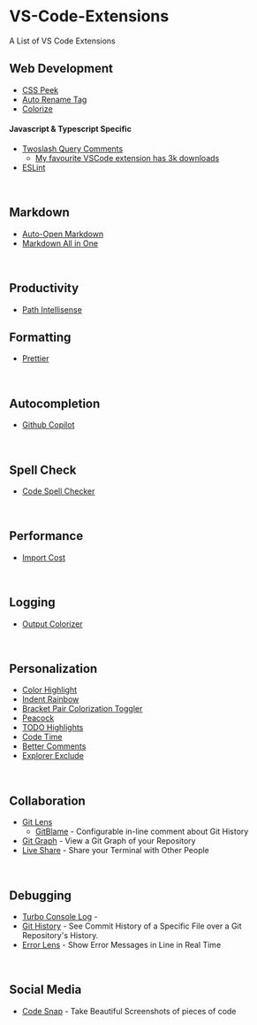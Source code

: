# VS-Code-Extensions

A List of VS Code Extensions

## Web Development

- [CSS Peek](https://marketplace.visualstudio.com/items?itemName=pranaygp.vscode-css-peek)
- [Auto Rename Tag](https://marketplace.visualstudio.com/items?itemName=formulahendry.auto-rename-tag)
- [Colorize](https://marketplace.visualstudio.com/items?itemName=kamikillerto.vscode-colorize)

#### Javascript & Typescript Specific
- [Twoslash Query Comments](https://marketplace.visualstudio.com/items?itemName=Orta.vscode-twoslash-queries)
  - [My favourite VSCode extension has 3k downloads](https://www.youtube.com/watch?v=u0adKDu--cA)
- [ESLint](https://marketplace.visualstudio.com/items?itemName=dbaeumer.vscode-eslint)

<br>

## Markdown

- [Auto-Open Markdown](https://marketplace.visualstudio.com/items?itemName=hnw.vscode-auto-open-markdown-preview)
- [Markdown All in One](https://marketplace.visualstudio.com/items?itemName=yzhang.markdown-all-in-one)

<br>

## Productivity

- [Path Intellisense](https://marketplace.visualstudio.com/items?itemName=christian-kohler.path-intellisense)

## Formatting

- [Prettier](https://marketplace.visualstudio.com/items?itemName=esbenp.prettier-vscode)

<br>

## Autocompletion

- [Github Copilot](https://marketplace.visualstudio.com/items?itemName=GitHub.copilot)

<br>

## Spell Check

- [Code Spell Checker](https://marketplace.visualstudio.com/items?itemName=streetsidesoftware.code-spell-checker)

<br>

## Performance

- [Import Cost](https://marketplace.visualstudio.com/items?itemName=wix.vscode-import-cost)

<br>

## Logging

- [Output Colorizer](https://marketplace.visualstudio.com/items?itemName=IBM.output-colorizer)

<br>

## Personalization

- [Color Highlight](https://marketplace.visualstudio.com/items?itemName=naumovs.color-highlight)
- [Indent Rainbow](https://marketplace.visualstudio.com/items?itemName=oderwat.indent-rainbow)
- [Bracket Pair Colorization Toggler](https://marketplace.visualstudio.com/items?itemName=dzhavat.bracket-pair-toggler)
- [Peacock](https://marketplace.visualstudio.com/items?itemName=johnpapa.vscode-peacock)
- [TODO Highlights](https://marketplace.visualstudio.com/items?itemName=wayou.vscode-todo-highlight)
- [Code Time](https://marketplace.visualstudio.com/items?itemName=softwaredotcom.swdc-vscode)
- [Better Comments](https://marketplace.visualstudio.com/items?itemName=aaron-bond.better-comments)
- [Explorer Exclude](https://marketplace.visualstudio.com/items?itemName=PeterSchmalfeldt.explorer-exclude)

<br>

## Collaboration

- [Git Lens](https://marketplace.visualstudio.com/items?itemName=eamodio.gitlens)
  - [GitBlame](https://marketplace.visualstudio.com/items?itemName=waderyan.gitblame) - Configurable in-line comment about Git History
- [Git Graph](https://marketplace.visualstudio.com/items?itemName=mhutchie.git-graph) - View a Git Graph of your Repository 
- [Live Share](https://marketplace.visualstudio.com/items?itemName=MS-vsliveshare.vsliveshare) - Share your Terminal with Other People

<br>

## Debugging 

- [Turbo Console Log](https://marketplace.visualstudio.com/items?itemName=ChakrounAnas.turbo-console-log) - 
- [Git History](https://marketplace.visualstudio.com/items?itemName=donjayamanne.githistory) - See Commit History of a Specific File over a Git Repository's History.
- [Error Lens](https://marketplace.visualstudio.com/items?itemName=usernamehw.errorlens) - Show Error Messages in Line in Real Time

<br>

## Social Media

- [Code Snap](https://marketplace.visualstudio.com/items?itemName=adpyke.codesnap) - Take Beautiful Screenshots of pieces of code
  

